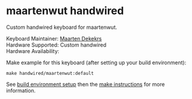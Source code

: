 # maartenwut handwired

Custom handwired keyboard for maartenwut.

Keyboard Maintainer: [Maarten Dekekrs](https://github.com/maartenwut)  
Hardware Supported: Custom handwired  
Hardware Availability: 

Make example for this keyboard (after setting up your build environment):

    make handwired/maartenwut:default

See [build environment setup](https://docs.qmk.fm/build_environment_setup.html) then the [make instructions](https://docs.qmk.fm/make_instructions.html) for more information.